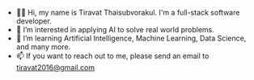 - :technologist: Hi, my name is Tiravat Thaisubvorakul. I'm a full-stack software developer.
- :robot: I’m interested in applying AI to solve real world problems.
- 🌱 I’m learning Artificial Intelligence, Machine Learning, Data Science, and many more.
- 📫 If you want to reach out to me, please send an email to tiravat2016@gmail.com
